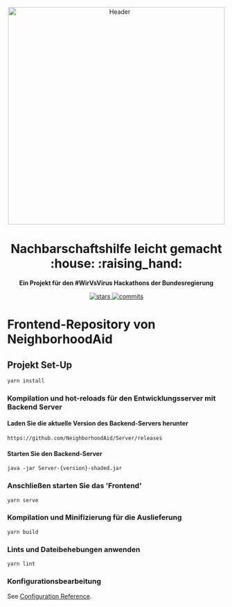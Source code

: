 <div align="center">
  <img alt="Header" src="https://i.imgur.com/6MnFlEn.png" width="500px">
    <h1>Nachbarschaftshilfe leicht gemacht :house: :raising_hand:</h1>
  <strong>Ein Projekt für den #WirVsVirus Hackathons der Bundesregierung</strong>
</div>
<p align="center">
  <a href="https://github.com/NeighborhoodAid/frontend/stargazers">
    <img src="https://img.shields.io/github/stars/NeighborhoodAid/frontend.svg?style=plasticr" alt="stars">
  </a>
  <a href="https://github.com/NeighborhoodAid/frontend/commits/master">
    <img src="https://img.shields.io/github/last-commit/NeighborhoodAid/frontend.svg?style=plasticr" alt="commits">
  </a>
</p>

# Frontend-Repository von NeighborhoodAid

## Projekt Set-Up
```
yarn install
```

### Kompilation und hot-reloads für den Entwicklungsserver mit Backend Server
#### Laden Sie die aktuelle Version des Backend-Servers herunter ####
```
https://github.com/NeighborhoodAid/Server/releases
```
#### Starten Sie den Backend-Server ####
```
java -jar Server-{version}-shaded.jar
```

### Anschließen starten Sie das 'Frontend'
```
yarn serve
```

### Kompilation und Minifizierung für die Auslieferung
```
yarn build
```

### Lints und Dateibehebungen anwenden
```
yarn lint
```

### Konfigurationsbearbeitung
See [Configuration Reference](https://cli.vuejs.org/config/).

